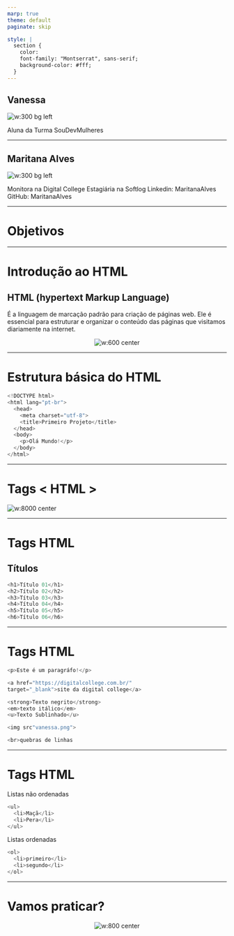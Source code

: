 ```yaml
---
marp: true
theme: default
paginate: skip

style: |
  section {
    color: 
    font-family: "Montserrat", sans-serif;
    background-color: #fff;
  }
---
```


## Vanessa

![w:300 bg left](./images/vanessa.png)

Aluna da Turma SouDevMulheres

---

## Maritana Alves

![w:300 bg left](./images/mari.png)

Monitora na Digital College
Estagiária na Softlog
Linkedin: MaritanaAlves
GitHub: MaritanaAlves

---

# Objetivos

---

# Introdução ao HTML

## HTML (hypertext Markup Language)

É a linguagem de marcação padrão para criação de páginas web. Ele é essencial para estruturar e organizar o conteúdo das páginas que visitamos diariamente na internet.

<div align="center">

![w:600 center](./images/o-que-e-HTML.png)

</div>

<!--O HTML desempenha um papel fundamental no desenvolvimento web, permitindo que criemos, links, títulos, parágrafos, imagens e vários outros elementos que compõem as páginas web. Ele trabalha em conjunto com o CSS para definir a aparência desses elementos e com o JavaScript para adicionar interatividade e funcionalidades às páginas. -->

<!--Mostrar um site funcionando, acessar: https://digitalcollege.com.br/-->

---

# Estrutura básica do HTML

```C
<!DOCTYPE html>
<html lang="pt-br">
  <head>
    <meta charset="utf-8">
    <title>Primeiro Projeto</title>
  </head>
  <body>
    <p>Olá Mundo!</p>
  </body>
</html>
```

<!--
- <!DOCTYPE HTML> Essa declaração informa ao navegador que o documento está escrito em HTM5, a versão mais recente e amplamente usada do HTML.
Na versão anterior do HTML, a declaração do Doctype era mais extensa e difícil de decorar, havendo a necessidade de referenciar para o navegador o arquivo DTD com as definições daquela especificação.
- <html lang="pt=br"> É a tag principal, que comporta todos os outros elementos filhos, é nessa tag que declaramos o idioma principal do documento, através do atributo lang
- <head> providencia informações gerais (metadados) sobre o documento, incluindo seu título e links para scripts e folhas de estilos. UTF-8, o padrão de codificação mais utilizado. <title> Título mostrado na aba da página.
- <body> É onde fica todo o conteúdo visível da página . Aqui é onde incluímos cabeçalhos, parágrafos, imagens, links e todos os outros elementos que queremos que os visitantes vejam na página.
-->

---

# Tags < HTML >

![w:8000 center](./images/mdn_anatomia_de_um_elemento_html.png)

<!--
A anatomia de um elemento HTML é formada pela tag de abertura, tag de fechamento, o atributo e valor do atributo, e o conteúdo que será exibido.
-->

---

# Tags HTML
## Títulos
```C
<h1>Título 01</h1>
<h2>Título 02</h2>
<h3>Título 03</h3>
<h4>Título 04</h4>
<h5>Título 05</h5>
<h6>Título 06</h6>
```

<!-- esses são os níveis de títulos html, sendo o h1 de maior importância e o h6 de menor. ajudam na semântica do código -->
---
# Tags HTML
```C
<p>Este é um paragráfo!</p>

<a href="https://digitalcollege.com.br/"
target="_blank">site da digital college</a>

<strong>Texto negrito</strong>
<em>texto itálico</em>
<u>Texto Sublinhado</u>

<img src"vanessa.png">

<br>quebras de linhas
```

<!-- tag a é um elemento âncora, ela junto com o href nos ajuda a marcar os links para qualquer coisa. como imagem, algum site como esse exemplo da digital college -->
<!-- tags <strong>, <em> e <u> servem para dar importância ao texto. a tag <strong> deixa o texto em negrito, o <em> deixa itálico e o <u> deixa sublinhado -->
<!-- o <img> nos possibilita inserir imagens ao nosso documento HTML junto com essa tag vem o src(resource), que é o recurso onde apontamos a localização dessa imagem -->
<!-- o <br> faz uma quebra de linha  -->
---

# Tags HTML
Listas não ordenadas
```C
<ul>
  <li>Maçã</li>
  <li>Pera</li>
</ul>
```
Listas ordenadas
```C
<ol>
  <li>primeiro</li>
  <li>segundo</li>
</ol>
```
<!-- listas não ordenadas são listas que não numeradas. listas ordenadas são listas numeradas. nos ajudam a deixar o texto mais organizado e bonito -->
---
# Vamos praticar?

<div align="center">

![w:800 center](./images/bobesponja.gif)

</div>

